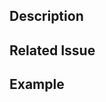 <!--- Provide a general summary of your changes in the Title above -->

## Description
<!--- Describe your changes in detail -->

## Related Issue
<!--- Please note what issue(s) your pull request addresses,
e.g., "fixes #150".  If there's not an issue related to your
pull request, please create one so we can align on the problem
being addressed. -->

## Example
<!--- if introducing a new feature or changing behavior of existing
methods/functions, include an example if possible to do in brief form -->

<!--- Did you remember to include tests? Unless you're just changing
grammar, please include new tests for your change -->
